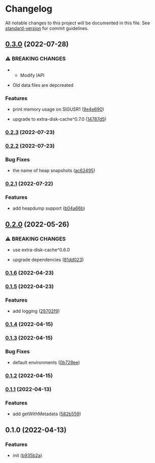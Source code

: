 # Changelog

All notable changes to this project will be documented in this file. See [standard-version](https://github.com/conventional-changelog/standard-version) for commit guidelines.

## [0.3.0](https://github.com/BlackGlory/cache/compare/v0.2.3...v0.3.0) (2022-07-28)


### ⚠ BREAKING CHANGES

* - Modify IAPI
- Old data files are depcreated

### Features

* print memory usage on SIGUSR1 ([9e4e690](https://github.com/BlackGlory/cache/commit/9e4e6905e559734651d0b47c9d9c35948f2746d3))


* upgrade to extra-disk-cache^0.7.0 ([14787d5](https://github.com/BlackGlory/cache/commit/14787d5aec1d7d75d7bea0ea9677ce68dbc1e818))

### [0.2.3](https://github.com/BlackGlory/cache/compare/v0.2.2...v0.2.3) (2022-07-23)

### [0.2.2](https://github.com/BlackGlory/cache/compare/v0.2.1...v0.2.2) (2022-07-23)


### Bug Fixes

* the name of heap snapshots ([ac62495](https://github.com/BlackGlory/cache/commit/ac62495dec8c71da86a5fd280b8a3275bd951d59))

### [0.2.1](https://github.com/BlackGlory/cache/compare/v0.2.0...v0.2.1) (2022-07-22)


### Features

* add heapdump support ([b04a66b](https://github.com/BlackGlory/cache/commit/b04a66ba5cdf3ec0b60cb1cb760bb547e27df9b5))

## [0.2.0](https://github.com/BlackGlory/cache/compare/v0.1.6...v0.2.0) (2022-05-26)


### ⚠ BREAKING CHANGES

* use extra-disk-cache^0.6.0

* upgrade dependencies ([81dd023](https://github.com/BlackGlory/cache/commit/81dd0235c876b6d0d647528b1fbb5140aea26993))

### [0.1.6](https://github.com/BlackGlory/cache/compare/v0.1.5...v0.1.6) (2022-04-23)

### [0.1.5](https://github.com/BlackGlory/cache/compare/v0.1.4...v0.1.5) (2022-04-23)


### Features

* add logging ([28702f9](https://github.com/BlackGlory/cache/commit/28702f933d81cef40f3fbf6085efcd51f99df394))

### [0.1.4](https://github.com/BlackGlory/cache/compare/v0.1.3...v0.1.4) (2022-04-15)

### [0.1.3](https://github.com/BlackGlory/cache/compare/v0.1.2...v0.1.3) (2022-04-15)


### Bug Fixes

* default environments ([0b728ee](https://github.com/BlackGlory/cache/commit/0b728ee7b9ff083a3256e75e80db56d2ea985e26))

### [0.1.2](https://github.com/BlackGlory/cache/compare/v0.1.1...v0.1.2) (2022-04-15)

### [0.1.1](https://github.com/BlackGlory/cache/compare/v0.1.0...v0.1.1) (2022-04-13)


### Features

* add getWithMetadata ([582b559](https://github.com/BlackGlory/cache/commit/582b5593cd658a4b76f59c513335ffb714e176f3))

## 0.1.0 (2022-04-13)


### Features

* init ([b935b2a](https://github.com/BlackGlory/cache/commit/b935b2a12c7044d1da4f351da846a0e974e5f828))
